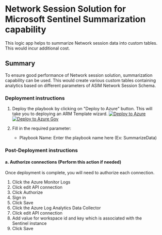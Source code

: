 # Network Session Solution for Microsoft Sentinel Summarization capability

This logic app helps to summarize Network session data into custom tables. This would incur additional cost.

 ## Summary
 To ensure good performance of Network session solution, summarization capability can be used. This would create various custom tables containing analytics based on different parameters of ASIM Network Session Schema.

### Deployment instructions 
1. Deploy the playbook by clicking on "Deploy to Azure" button. This will take you to deploying an ARM Template wizard.
[![Deploy to Azure](https://aka.ms/deploytoazurebutton)](https://aka.ms/deploySummarizationPublic)
[![Deploy to Azure Gov](https://aka.ms/deploytoazuregovbutton)](https://aka.ms/deploySummarizationGov)

2. Fill in the required parameter:
    * Playbook Name: Enter the playbook name here (Ex: SummarizeData)

### Post-Deployment instructions 
#### a. Authorize connections (Perform this action if needed)
Once deployment is complete, you will need to authorize each connection.
1.	Click the Azure Monitor Logs
2.	Click edit API connection
3.	Click Authorize
4.	Sign in
5.	Click Save
6.  Click the Azure Log Analytics Data Collector
7.	Click edit API connection
8.	Add value for workspace id and key which is associated with the Sentinel instance
9.	Click Save
